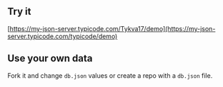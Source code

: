 ## Try it

[https://my-json-server.typicode.com/Tykva17/demo](https://my-json-server.typicode.com/typicode/demo)

## Use your own data

Fork it and change `db.json` values or create a repo with a `db.json` file.
